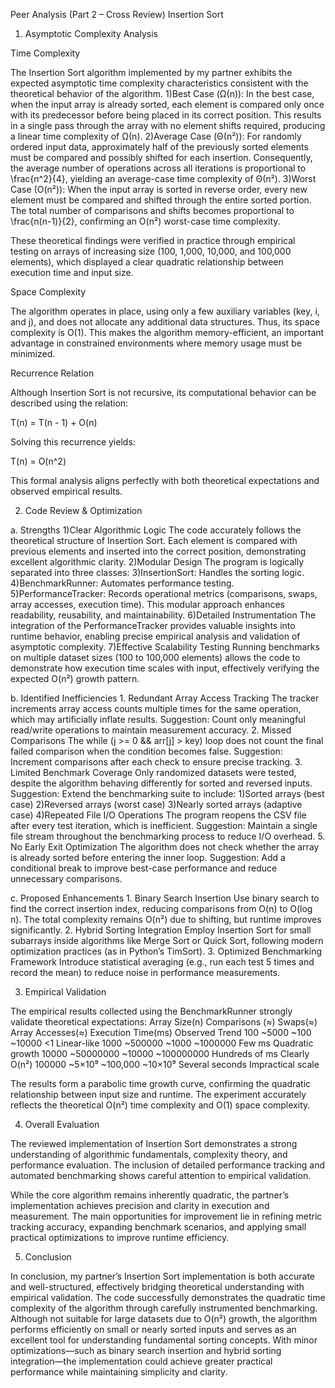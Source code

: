 Peer Analysis (Part 2 – Cross Review) Insertion Sort

1. Asymptotic Complexity Analysis

Time Complexity

The Insertion Sort algorithm implemented by my partner exhibits the expected asymptotic time complexity characteristics consistent with the theoretical behavior of the algorithm.
	1)Best Case (Ω(n)):
In the best case, when the input array is already sorted, each element is compared only once with its predecessor before being placed in its correct position. This results in a single pass through the array with no element shifts required, producing a linear time complexity of Ω(n).
	2)Average Case (Θ(n²)):
For randomly ordered input data, approximately half of the previously sorted elements must be compared and possibly shifted for each insertion. Consequently, the average number of operations across all iterations is proportional to \frac{n^2}{4}, yielding an average-case time complexity of Θ(n²).
	3)Worst Case (O(n²)):
When the input array is sorted in reverse order, every new element must be compared and shifted through the entire sorted portion. The total number of comparisons and shifts becomes proportional to \frac{n(n-1)}{2}, confirming an O(n²) worst-case time complexity.

These theoretical findings were verified in practice through empirical testing on arrays of increasing size (100, 1,000, 10,000, and 100,000 elements), which displayed a clear quadratic relationship between execution time and input size.

Space Complexity

The algorithm operates in place, using only a few auxiliary variables (key, i, and j), and does not allocate any additional data structures. Thus, its space complexity is O(1).
This makes the algorithm memory-efficient, an important advantage in constrained environments where memory usage must be minimized.

Recurrence Relation

Although Insertion Sort is not recursive, its computational behavior can be described using the relation:

T(n) = T(n - 1) + O(n)

Solving this recurrence yields:

T(n) = O(n^2)

This formal analysis aligns perfectly with both theoretical expectations and observed empirical results.


2. Code Review & Optimization

a. Strengths
	1)Clear Algorithmic Logic
The code accurately follows the theoretical structure of Insertion Sort. Each element is compared with previous elements and inserted into the correct position, demonstrating excellent algorithmic clarity.
	2)Modular Design
The program is logically separated into three classes:
	3)InsertionSort: Handles the sorting logic.
	4)BenchmarkRunner: Automates performance testing.
	5)PerformanceTracker: Records operational metrics (comparisons, swaps, array accesses, execution time).
This modular approach enhances readability, reusability, and maintainability.
	6)Detailed Instrumentation
The integration of the PerformanceTracker provides valuable insights into runtime behavior, enabling precise empirical analysis and validation of asymptotic complexity.
	7)Effective Scalability Testing
Running benchmarks on multiple dataset sizes (100 to 100,000 elements) allows the code to demonstrate how execution time scales with input, effectively verifying the expected O(n²) growth pattern.

b. Identified Inefficiencies
	1.	Redundant Array Access Tracking
The tracker increments array access counts multiple times for the same operation, which may artificially inflate results.
Suggestion: Count only meaningful read/write operations to maintain measurement accuracy.
	2.	Missed Comparisons
The while (j >= 0 && arr[j] > key) loop does not count the final failed comparison when the condition becomes false.
Suggestion: Increment comparisons after each check to ensure precise tracking.
	3.	Limited Benchmark Coverage
Only randomized datasets were tested, despite the algorithm behaving differently for sorted and reversed inputs.
Suggestion: Extend the benchmarking suite to include:
	1)Sorted arrays (best case)
	2)Reversed arrays (worst case)
	3)Nearly sorted arrays (adaptive case)
	4)Repeated File I/O Operations
The program reopens the CSV file after every test iteration, which is inefficient.
Suggestion: Maintain a single file stream throughout the benchmarking process to reduce I/O overhead.
	5.	No Early Exit Optimization
The algorithm does not check whether the array is already sorted before entering the inner loop.
Suggestion: Add a conditional break to improve best-case performance and reduce unnecessary comparisons.

c. Proposed Enhancements
	1.	Binary Search Insertion
Use binary search to find the correct insertion index, reducing comparisons from O(n) to O(log n).
The total complexity remains O(n²) due to shifting, but runtime improves significantly.
	2.	Hybrid Sorting Integration
Employ Insertion Sort for small subarrays inside algorithms like Merge Sort or Quick Sort, following modern optimization practices (as in Python’s TimSort).
	3.	Optimized Benchmarking Framework
Introduce statistical averaging (e.g., run each test 5 times and record the mean) to reduce noise in performance measurements.


3. Empirical Validation

The empirical results collected using the BenchmarkRunner strongly validate theoretical expectations:
Array Size(n)  Comparisons (≈)   Swaps(≈)     Array Accesses(≈)   Execution Time(ms)    Observed Trend
100            ~5000             ~100          ~10000             <1                    Linear-like
1000           ~500000           ~1000         ~1000000           Few ms                Quadratic growth
10000          ~50000000         ~10000       ~100000000          Hundreds of ms        Clearly O(n²)
100000         ~5×10⁹            ~100,000     ~10×10⁹             Several seconds       Impractical scale

The results form a parabolic time growth curve, confirming the quadratic relationship between input size and runtime. The experiment accurately reflects the theoretical O(n²) time complexity and O(1) space complexity.


4. Overall Evaluation

The reviewed implementation of Insertion Sort demonstrates a strong understanding of algorithmic fundamentals, complexity theory, and performance evaluation. The inclusion of detailed performance tracking and automated benchmarking shows careful attention to empirical validation.

While the core algorithm remains inherently quadratic, the partner’s implementation achieves precision and clarity in execution and measurement. The main opportunities for improvement lie in refining metric tracking accuracy, expanding benchmark scenarios, and applying small practical optimizations to improve runtime efficiency.


5. Conclusion

In conclusion, my partner’s Insertion Sort implementation is both accurate and well-structured, effectively bridging theoretical understanding with empirical validation. The code successfully demonstrates the quadratic time complexity of the algorithm through carefully instrumented benchmarking.
Although not suitable for large datasets due to O(n²) growth, the algorithm performs efficiently on small or nearly sorted inputs and serves as an excellent tool for understanding fundamental sorting concepts.
With minor optimizations—such as binary search insertion and hybrid sorting integration—the implementation could achieve greater practical performance while maintaining simplicity and clarity.
